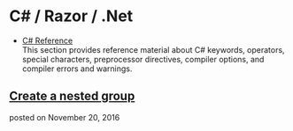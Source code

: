 # C\# / Razor / .Net

- [C# Reference](https://docs.microsoft.com/en-us/dotnet/csharp/language-reference/index)  
  This section provides reference material about C# keywords, operators, special characters, preprocessor directives, compiler options, and compiler errors and warnings.

## [Create a nested group](https://docs.microsoft.com/en-us/dotnet/csharp/linq/create-a-nested-group)  
  posted on November 20, 2016

